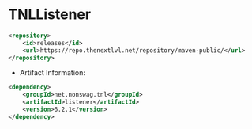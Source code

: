 # TNLListener
```xml
<repository>
    <id>releases</id>
    <url>https://repo.thenextlvl.net/repository/maven-public/</url>
</repository>
```
 * Artifact Information:
```xml
<dependency>
    <groupId>net.nonswag.tnl</groupId>
    <artifactId>listener</artifactId>
    <version>6.2.1</version>
</dependency>
 ```
